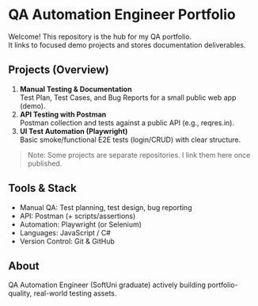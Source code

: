 # QA Automation Engineer Portfolio

Welcome! This repository is the hub for my QA portfolio.  
It links to focused demo projects and stores documentation deliverables.

## Projects (Overview)
1. **Manual Testing & Documentation**  
   Test Plan, Test Cases, and Bug Reports for a small public web app (demo).
2. **API Testing with Postman**  
   Postman collection and tests against a public API (e.g., reqres.in).
3. **UI Test Automation (Playwright)**  
   Basic smoke/functional E2E tests (login/CRUD) with clear structure.

> Note: Some projects are separate repositories. I link them here once published.

## Tools & Stack
- Manual QA: Test planning, test design, bug reporting
- API: Postman (+ scripts/assertions)
- Automation: Playwright (or Selenium)
- Languages: JavaScript / C#
- Version Control: Git & GitHub

## About
QA Automation Engineer (SoftUni graduate) actively building portfolio-quality, real-world testing assets.
